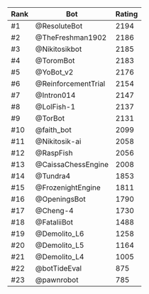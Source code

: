 Rank|Bot|Rating
---|---|---
#1|@ResoluteBot|2194
#2|@TheFreshman1902|2186
#3|@Nikitosikbot|2185
#4|@ToromBot|2183
#5|@YoBot_v2|2176
#6|@ReinforcementTrial|2154
#7|@Intron014|2147
#8|@LolFish-1|2137
#9|@TorBot|2131
#10|@faith_bot|2099
#11|@Nikitosik-ai|2058
#12|@RaspFish|2056
#13|@CaissaChessEngine|2008
#14|@Tundra4|1853
#15|@FrozenightEngine|1811
#16|@OpeningsBot|1790
#17|@Cheng-4|1730
#18|@FataliiBot|1488
#19|@Demolito_L6|1258
#20|@Demolito_L5|1164
#21|@Demolito_L4|1005
#22|@botTideEval|875
#23|@pawnrobot|785
